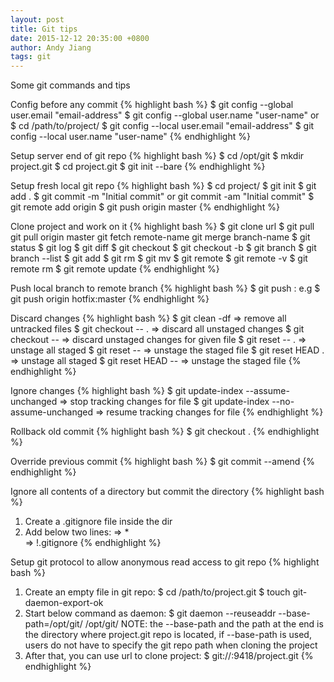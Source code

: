 ```yaml
---
layout: post
title: Git tips
date: 2015-12-12 20:35:00 +0800
author: Andy Jiang
tags: git
---
```


Some git commands and tips

Config before any commit
{% highlight bash %}
$ git config --global user.email "email-address"
$ git config --global user.name "user-name"
  or
$ cd /path/to/project/
$ git config --local user.email "email-address"
$ git config --local user.name "user-name"
{% endhighlight %}

Setup server end of git repo
{% highlight bash %}
$ cd /opt/git
$ mkdir project.git
$ cd project.git
$ git init --bare
{% endhighlight %}

Setup fresh local git repo
{% highlight bash %}
$ cd project/
$ git init
$ git add .
$ git commit -m "Initial commit"
  or
  git commit -am "Initial commit"
$ git remote add origin <url-of-server-end-git-repo>
$ git push origin master
{% endhighlight %}

Clone project and work on it
{% highlight bash %}
$ git clone url
$ git pull
  git pull origin master
  git fetch remote-name
  git merge branch-name
$ git status
$ git log
$ git diff
$ git checkout <branch>
$ git checkout -b <new-branch>
$ git branch <new-branch>
$ git branch --list
$ git add <file>
$ git rm <file>
$ git mv <file>
$ git remote
$ git remote -v
$ git remote rm <remote-name>
$ git remote update
{% endhighlight %}

Push local branch to remote branch
{% highlight bash %}
$ git push <remote> <local-branch>:<remote-branch>
  e.g
$ git push origin hotfix:master
{% endhighlight %}

Discard changes
{% highlight bash %}
$ git clean -df             => remove all untracked files
$ git checkout -- .         => discard all unstaged changes
$ git checkout -- <file>    => discard unstaged changes for given file
$ git reset -- .            => unstage all staged
$ git reset -- <file>       => unstage the staged file
$ git reset HEAD .          => unstage all staged
$ git reset HEAD -- <file>  => unstage the staged file
{% endhighlight %}

Ignore changes
{% highlight bash %}
$ git update-index --assume-unchanged <file>
  => stop tracking changes for file
$ git update-index --no-assume-unchanged <file>
  => resume tracking changes for file
{% endhighlight %}

Rollback old commit
{% highlight bash %}
$ git checkout <revision-hash> .
{% endhighlight %}

Override previous commit
{% highlight bash %}
$ git commit --amend
{% endhighlight %}

Ignore all contents of a directory but commit the directory
{% highlight bash %}
1) Create a .gitignore file inside the dir
2) Add below two lines:
   => *  
   => !.gitignore
{% endhighlight %}

Setup git protocol to allow anonymous read access to git repo
{% highlight bash %}
1) Create an empty file in git repo:
   $ cd /path/to/project.git
   $ touch git-daemon-export-ok
2) Start below command as daemon:
   $ git daemon --reuseaddr --base-path=/opt/git/ /opt/git/
     NOTE: the --base-path and the path at the end is the directory where project.git repo is located, if --base-path is used, users do not have to specify the git repo path when cloning the project
3) After that, you can use url to clone project:
   $ git://<ip-or-host-of-git-repo>:9418/project.git
{% endhighlight %}
